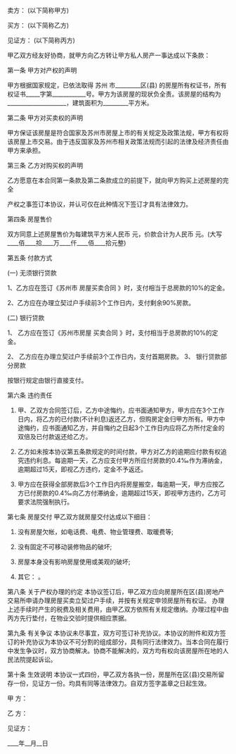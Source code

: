 
 


卖方： (以下简称甲方)


买方： (以下简称乙方)


见证方： (以下简称丙方)


甲乙双方经友好协商，就甲方向乙方转让甲方私人房产一事达成以下条款：


第一条 甲方对产权的声明


甲方根据国家规定，已依法取得
苏州
市_________区(县) 的房屋所有权证书，所有权证书_____字第____________号。甲方为该房屋的现状负全责。该房屋的结构为 _____________________，建筑面积为_________平方米。


第二条 甲方对买卖权的声明


甲方保证该房屋是符合国家及苏州市房屋上市的有关规定及政策法规，甲方有权将该房屋上市交易。由于违反国家及苏州市相关政策法规而引起的法律及经济责任由甲方来承担。


第三条 乙方对购买权的声明


乙方愿意在本合同第一条款及第二条款成立的前提下，就向甲方购买上述房屋的完全


产权之事签订本协议，并认可仅在此种情况下签订才具有法律效力。


第四条 房屋售价


双方同意上述房屋售价为每建筑平方米人民币 元，价款合计为人民币 元。(大写____佰____拾____万____仟____佰____拾元整)


第五条 付款方式


(一) 无须银行贷款


1、乙方应在签订《苏州市
房屋买卖合同
》时，支付相当于总房款的10%的定金。


2、乙方应在办理立契过户手续前3个工作日内，支付剩余90%房款。


(二) 银行贷款


1、 乙方应在签订《苏州市房屋
买卖合同
》时，支付相当于总房款的10%的定金。


2、 乙方应在办理立契过户手续前3个工作日内，支付首期房款。 3、 银行贷款部分房款


按银行规定由银行直接支付。


第六条 违约责任


1. 甲、乙双方合同签订后，乙方中途悔约，应书面通知甲方，甲方应在3个工作日内，将乙方的已付款(不计利息)返还乙方，但购房定金归甲方所有。甲方中途悔约，应书面通知乙方，并自悔约之日起3个工作日内应将乙方所付定金的双倍及已付款返还给乙方。


2. 乙方如未按本协议第五条款规定的时间付款，甲方对乙方的逾期应付款有权追究违约利息。每逾期一天，乙方应支付甲方所应付房款的0.4‰作为滞纳金，逾期超过15天，即视乙方违约，定金不予返还。


3. 甲方应在获得全部房款后3个工作日内将房屋搬空，每逾期一天，甲方应按乙方已付房款的0.4‰向乙方付滞纳金，逾期超过15天，即视甲方违约，乙方可要求法院强制执行。


第七条 房屋交付 甲乙双方就房屋交付达成以下细目：


1) 没有房屋欠帐，如电话费、电费、物业管理费、取暖费等;


2) 没有固定不可移动装修物品的破坏;


3) 房屋本身没有影响房屋使用或美观的破坏;


4) 其它： 。


第八条 关于产权办理的约定 本协议签订后，甲乙双方应向房屋所在区(县)房地产交易所申请办理房屋买卖立契过户手续，并按有关规定申领房屋所有权证。 办理上述手续时产生的税费及相关费用，由甲乙双方依照有关规定缴纳。办理过程中由丙方先行垫付，在物业交验时提供相应票据。


第九条 有关争议 本协议未尽事宜，双方可签订补充协议。本协议的附件和双方签订的补充协议为本协议不可分割的组成部分，具有同行法律效力。当本合同在履行中发生争议时，双方协商解决。协商不能解决的，双方均有权向该房屋所在地的人民法院提起诉讼。


第十条 生效说明 本协议一式四份，甲乙双方各执一份，房屋所在区(县)交易所留存一份，见证方一份。均具有同等法律效力。自双方签字盖章之日起生效。


甲 方：


乙 方：


见证方：


____年__月__日
 


 

 
 
 
 
 
  


  
 

  


  


  
 
 
 
 

